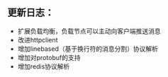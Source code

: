 ## 更新日志：
* 扩展负载均衡，负载节点可以主动向客户端推送消息
* 改进httpclient
* 增加linebased（基于换行符的消息分割）协议解析
* 增加对protobuf的支持
* 增加redis协议解析
